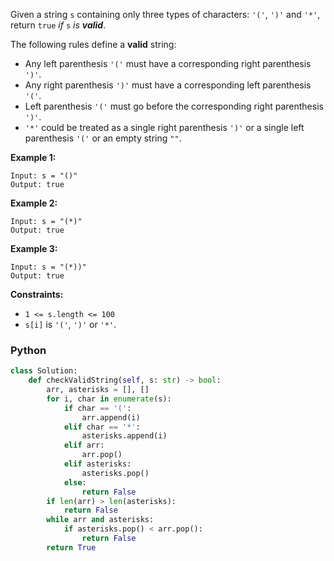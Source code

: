 Given a string  `s`  containing only three types of characters:  `'('`,  `')'`  and  `'*'`, return  `true`  _if_  `s`  _is  **valid**_.

The following rules define a  **valid**  string:

-   Any left parenthesis  `'('`  must have a corresponding right parenthesis  `')'`.
-   Any right parenthesis  `')'`  must have a corresponding left parenthesis  `'('`.
-   Left parenthesis  `'('`  must go before the corresponding right parenthesis  `')'`.
-   `'*'`  could be treated as a single right parenthesis  `')'`  or a single left parenthesis  `'('`  or an empty string  `""`.

**Example 1:**
```
Input: s = "()"
Output: true
```

**Example 2:**
```
Input: s = "(*)"
Output: true
```

**Example 3:**
```
Input: s = "(*))"
Output: true
```

**Constraints:**

-   `1 <= s.length <= 100`
-   `s[i]`  is  `'('`,  `')'`  or  `'*'`.


### Python
```python
class Solution:
    def checkValidString(self, s: str) -> bool:
        arr, asterisks = [], []
        for i, char in enumerate(s):
            if char == '(':
                arr.append(i)
            elif char == '*':
                asterisks.append(i)
            elif arr:
                arr.pop()
            elif asterisks:
                asterisks.pop()
            else:
                return False
        if len(arr) > len(asterisks):
            return False
        while arr and asterisks:
            if asterisks.pop() < arr.pop():
                return False
        return True
```